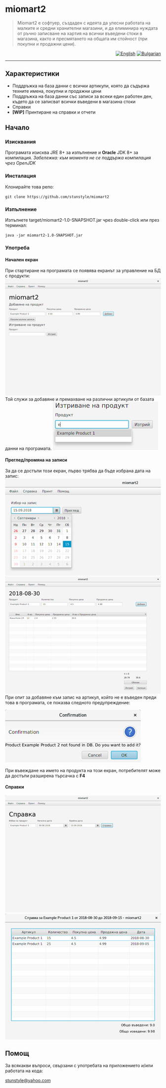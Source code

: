 # miomart2

> Miomart2 е софтуер, създаден с идеята да улесни работата на малките и средни хранителни магазини, и да елиминира нуждата от ръчно записване на хартия на всички въведени стоки в магазина, както и пресмятането на общата им стойност (при покупни и продажни цени).
<p align="right"> <a href="README-en.md"><img height=25 src="https://i.imgur.com/JidOLoi.png" alt="English"/></a> <a href="README.md">  <img height=25 src="https://i.imgur.com/SNGcmA9.png" alt="Bulgarian"/></a></p>
<hr>

## Характеристики

- Поддръжка на база данни с всички артикули, която да съдържа техните имена, покупни и продажни цени
- Поддръжка на база данни със записи за всеки един работен ден, където да се записват всички въведени в магазина стоки
- Справки
- **[WIP]** Принтиране на справки и отчети

## Начало
### Изисквания
Програмата изисква JRE 8+ за изпълнение и **Oracle** JDK 8+ за компилация.
*Забележка: към момента не се поддържа компилация чрез OpenJDK*
### Инсталация
Клонирайте това репо:

`git clone https://github.com/stunstyle/miomart2`
### Изпълнение
Изпълнете target/miomart2-1.0-SNAPSHOT.jar чрез double-click или през терминал:

`java -jar miomart2-1.0-SNAPSHOT.jar`
### Употреба
#### Начален екран
При стартиране на програмата се появява екранът за управление на БД с продукти:
![Начален екран](screens/add_product.png?raw=true "Начален екран")
Той служи за добавяне и премахване на различни артикули от базата данни на програмата.
![Изтриване](screens/remove_product.png?raw=true "Изтриване")
#### Преглед/промяна на записи
За да се достъпи този екран, първо трябва да бъде избрана дата на запис:
![Избор на дата](screens/pick_date.png?raw=true "Избор на дата")
![Преглед/промяна на записи](screens/edit_record.png?raw=true "Преглед/промяна")
При опит за добавяне към запис на артикул, който не е въведен преди това в програмата, се показва следното предупреждение:

![Предупреждение](screens/edit_record_confirm.png?raw=true "Предупреждение")

При въвеждане на името на продукта на този екран, потребителят може да достъпи разширена търсачка с **F4**
#### Справки
![Справки](screens/create_report_view.png?raw=true "Справки")
![Готова справка](screens/created_report.png?raw=true "Готова справка")

## Помощ
За всякакви въпроси, свързани с употребата на приложението и/или работата на кода:

[stunstyle@yahoo.com](mailto:stunstyle@yahoo.com)


